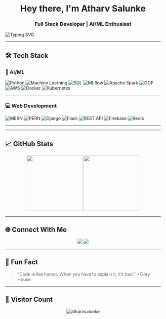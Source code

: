 <h1 align="center">Hey there, I'm Atharv Salunke</h1>
<h3 align="center">Full Stack Developer | AI/ML Enthusiast </h3>

<p align="left">
  <img src="https://readme-typing-svg.herokuapp.com?font=Fira+Code&weight=600&size=22&pause=1000&center=true&width=500&lines=Passionate+about+Software+and+AI+Development;Full+Stack+MERN%2FPERN+%7C+Flutter+%7C+ML+%7C+Firebase;Exploring+AI+with+MLflow%2C+Ollama%2C+DataBricks;Open+to+collaborations+and+learning+%F0%9F%9A%80" alt="Typing SVG" />
</p>

---

## 🛠 Tech Stack

### 🧠 AI/ML
![Python](https://img.shields.io/badge/Python-3776AB?style=flat-square&logo=python&logoColor=white)
![Machine Learning](https://img.shields.io/badge/Machine_Learning-blueviolet?style=flat-square&logo=scikit-learn)
![SQL](https://img.shields.io/badge/SQL-4479A1?style=flat-square&logo=postgresql&logoColor=white)
![MLflow](https://img.shields.io/badge/MLflow-0064a5?style=flat-square&logo=mlflow&logoColor=white)
![Apache Spark](https://img.shields.io/badge/Spark-FDEE21?style=flat-square&logo=apache-spark)
![GCP](https://img.shields.io/badge/GCP-4285F4?style=flat-square&logo=google-cloud)
![AWS](https://img.shields.io/badge/AWS-FF9900?style=flat-square&logo=amazon-aws)
![Docker](https://img.shields.io/badge/Docker-2496ED?style=flat-square&logo=docker)
![Kubernetes](https://img.shields.io/badge/Kubernetes-326CE5?style=flat-square&logo=kubernetes)

---

### 💻 Web Development
![MERN](https://img.shields.io/badge/MERN-Stack-blue?style=flat-square&logo=javascript)
![PERN](https://img.shields.io/badge/PERN-Stack-yellow?style=flat-square&logo=postgresql)
![Django](https://img.shields.io/badge/Django-092E20?style=flat-square&logo=django)
![Flask](https://img.shields.io/badge/Flask-black?style=flat-square&logo=flask)
![REST API](https://img.shields.io/badge/REST-API-green?style=flat-square&logo=fastapi)
![Firebase](https://img.shields.io/badge/Firebase-ffca28?style=flat-square&logo=firebase)
![Redis](https://img.shields.io/badge/Redis-DC382D?style=flat-square&logo=redis)

---
---

## 📈 GitHub Stats

<p align="center">
  <img src="https://github-readme-stats.vercel.app/api?username=atharvsalunke&show_icons=true&theme=radical" height="180"/>
  <img src="https://github-readme-stats.vercel.app/api/top-langs/?username=atharvsalunke&layout=compact&theme=radical" height="180"/>
</p>

---

## 🌐 Connect With Me

<p align="center">
  <a href="https://www.linkedin.com/in/atharv-salunke-280235338/" target="_blank"><img src="https://img.shields.io/badge/LinkedIn-blue?style=flat-square&logo=linkedin"></a>
  <a href="mailto:atharvsalunke@gmail.com"><img src="https://img.shields.io/badge/Gmail-red?style=flat-square&logo=gmail"></a>
  
</p>

---

## 🧠 Fun Fact

> “Code is like humor. When you have to explain it, it’s bad.” – Cory House

---

## 📍 Visitor Count

<p align="center">
  <img src="https://komarev.com/ghpvc/?username=atharvsalunke&label=Visitors&color=0e75b6&style=flat" alt="atharvsalunke" />
</p>
